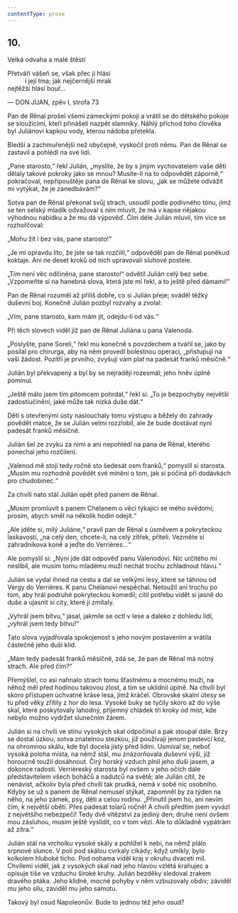 ```yaml
---
contentType: prose
---
```


## 10.  
Velká odvaha a malé štěstí

Přetváří vášeň se, však přec ji hlásí  
          i její tma; jak nejčernější mrak  
nejtěžší hlásí bouř…

— DON JUAN, zpěv I, strofa 73

Pan de Rênal prošel všemi zámeckými pokoji a vrátil se do dětského pokoje se sloužícími, kteří přinášeli nazpět slamníky. Náhlý příchod toho člověka byl Juliánovi kapkou vody, kterou nádoba přetekla.

Bledší a zachmuřenější než obyčejně, vyskočil proti němu. Pan de Rênal se zastavil a pohlédl na své lidi.

„Pane starosto,“ řekl Julián, „myslíte, že by s jiným vychovatelem vaše děti dělaly takové pokroky jako se mnou? Musíte-li na to odpovědět záporně,“ pokračoval, nepřipouštěje pana de Rênal ke slovu, „jak se můžete odvážit mi vytýkat, že je zanedbávám?“

Sotva pan de Rênal překonal svůj strach, usoudil podle podivného tónu, jímž se ten selský mladík odvažoval s ním mluvit, že má v kapse nějakou výhodnou nabídku a že mu dá výpověď. Čím déle Julián mluvil, tím více se rozhořčoval:

„Mohu žít i bez vás, pane starosto!“

„Je mi opravdu líto, že jste se tak rozčilil,“ odpověděl pan de Rênal poněkud koktaje. Ani ne deset kroků od nich upravovali sluhové postele.

„Tím není věc odčiněna, pane starosto!“ odvětil Julián celý bez sebe. „Vzpomeňte si na hanebná slova, která jste mi řekl, a to ještě před dámami!“

Pan de Rênal rozuměl až příliš dobře, co si Julián přeje; sváděl těžký duševní boj. Konečně Julián pozbyl rozvahy a zvolal:

„Vím, pane starosto, kam mám jít, odejdu-li od vás.“

Při těch slovech viděl již pan de Rênal Juliána u pana Valenoda.

„Poslyšte, pane Soreli,“ řekl mu konečně s povzdechem a tvářil se, jako by posílal pro chirurga, aby na něm provedl bolestnou operaci, „přistupuji na vaši žádost. Pozítří je prvního, zvyšuji vám plat na padesát franků měsíčně.“

Julián byl překvapený a byl by se nejraději rozesmál; jeho hněv úplně pominul.

„Ještě málo jsem tím pitomcem pohrdal,“ řekl si. „To je bezpochyby největší zadostiučinění, jaké může tak nízká duše dát.“

Děti s otevřenými ústy naslouchaly tomu výstupu a běžely do zahrady povědět matce, že se Julián velmi rozzlobil, ale že bude dostávat nyní padesát franků měsíčně.

Julián šel ze zvyku za nimi a ani nepohlédl na pana de Rênal, kterého ponechal jeho rozčilení.

„Valenod mě stojí tedy ročně sto šedesát osm franků,“ pomyslil si starosta. „Musím mu rozhodně povědět své mínění o tom, jak si počíná při dodávkách pro chudobinec.“

Za chvíli nato stál Julián opět před panem de Rênal.

„Musím promluvit s panem Chélanem o věci týkající se mého svědomí; prosím, abych směl na několik hodin odejít.“

„Ale jděte si, milý Juliáne,“ pravil pan de Rênal s úsměvem a pokryteckou laskavostí, „na celý den, chcete-li, na celý zítřek, příteli. Vezměte si zahradníkova koně a jeďte do Verrières…“

Ale pomyslil si: „Nyní jde dát odpověď panu Valenodovi. Nic určitého mi neslíbil, ale musím tomu mladému muži nechat trochu zchladnout hlavu.“

Julián se vydal ihned na cestu a dal se velkými lesy, které se táhnou od Vergy do Verrières. K panu Chélanovi nespěchal. Netoužil ani trochu po tom, aby hrál podruhé pokryteckou komedii; cítil potřebu vidět si jasně do duše a ujasnit si city, které jí zmítaly.

„Vyhrál jsem bitvu,“ jásal, jakmile se octl v lese a daleko z dohledu lidí, „vyhrál jsem tedy bitvu!“

Tato slova vyjadřovala spokojenost s jeho novým postavením a vrátila částečně jeho duši klid.

„Mám tedy padesát franků měsíčně, zdá se, že pan de Rênal má notný strach. Ale před čím?“

Přemýšlel, co asi nahnalo strach tomu šťastnému a mocnému muži, na něhož měl před hodinou takovou zlost, a tím se uklidnil úplně. Na chvíli byl skoro přístupen úchvatné kráse lesa, jímž kráčel. Obrovské skalní útesy se tu před věky zřítily z hor do lesa. Vysoké buky se tyčily skoro až do výše skal, které poskytovaly lahodný, příjemný chládek tři kroky od míst, kde nebylo možno vydržet slunečním žárem.

Julián si na chvíli ve stínu vysokých skal odpočinul a pak stoupal dále. Brzy se dostal úzkou, sotva znatelnou stezkou, jíž používají jenom pastevci koz, na ohromnou skálu, kde byl docela jistý před lidmi. Usmíval se, neboť vysoká poloha místa, na němž stál, mu znázorňovala duševní výši, jíž horoucně toužil dosáhnout. Čirý horský vzduch plnil jeho duši jasem, a dokonce radostí. Verrièreský starosta byl ovšem v jeho očích dále představitelem všech boháčů a nadutců na světě; ale Julián cítil, že nenávist, ačkoliv byla před chvílí tak prudká, nemá v sobě nic osobního. Kdyby se už s panem de Rênal nemusel stýkat, zapomněl by za týden na něho, na jeho zámek, psy, děti a celou rodinu. „Přinutil jsem ho, ani nevím čím, k největší oběti. Přes padesát tolarů ročně! A chvíli předtím jsem vyvázl z největšího nebezpečí! Tedy dvě vítězství za jediný den; druhé není ovšem mou zásluhou, musím ještě vyslídit, co v tom vězí. Ale to důkladně vypátrám až zítra.“

Julián stál na vrcholku vysoké skály a pohlížel k nebi, na němž plálo srpnové slunce. V poli pod skálou cvrkaly cikády; když umlkly, bylo kolkolem hluboké ticho. Pod nohama viděl kraj v okruhu dvaceti mil. Chvílemi viděl, jak z vysokých skal nad jeho hlavou vzlétá krahujec a opisuje tiše ve vzduchu široké kruhy. Julián bezděky sledoval zrakem dravého ptáka. Jeho klidné, mocné pohyby v něm vzbuzovaly obdiv; záviděl mu jeho sílu, záviděl mu jeho samotu.

Takový byl osud Napoleonův. Bude to jednou též jeho osud?
